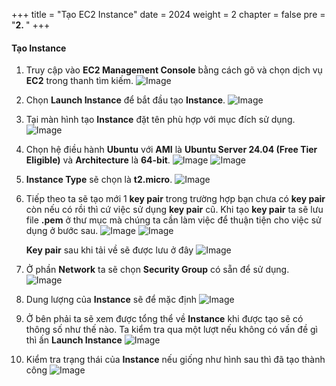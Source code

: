 +++
title = "Tạo EC2 Instance"
date = 2024
weight = 2
chapter = false
pre = "<b>2. </b>"
+++

#### Tạo Instance
1. Truy cập vào **EC2 Management Console** bằng cách gõ và chọn dịch vụ **EC2** trong thanh tìm kiếm.
![Image](/images/2/find-ec2.png)

2. Chọn **Launch Instance** để bắt đầu tạo **Instance**.
![Image](/images/2/launch_instance.png)

3. Tại màn hình tạo **Instance** đặt tên phù hợp với mục đích sử dụng.
![Image](/images/2/name.png)

4. Chọn hệ điều hành **Ubuntu** với **AMI** là **Ubuntu Server 24.04 (Free Tier Eligible)** và **Architecture** là **64-bit**.
![Image](/images/2/os.png)
![Image](/images/2/versionOs.png)

5. **Instance Type** sẽ chọn là **t2.micro**.
![Image](/images/2/instanceType.png)

6. Tiếp theo ta sẽ tạo mới 1 **key pair** trong trường hợp bạn chưa có **key pair** còn nếu có rồi thì cứ việc sử dụng **key pair** cũ. Khi tạo **key pair** ta sẽ lưu file **.pem** ở thư mục mà chúng ta cần làm việc để thuận tiện cho việc sử dụng ở bước sau.
![Image](/images/2/createKeypair.png)
![Image](/images/2/createKeypair1.png)

    **Key pair** sau khi tải về sẽ được lưu ở đây
![Image](/images/2/saveKeypair.png)

7. Ở phần **Network** ta sẽ chọn **Security Group** có sẵn để sử dụng.
![Image](/images/2/securityGroup.png)

8. Dung lượng của **Instance** sẽ để mặc định
![Image](/images/2/memory.png)

9. Ở bên phải ta sẽ xem được tổng thể về **Instance** khi được tạo sẽ có thông số như thế nào. Ta kiểm tra qua một lượt nếu không có vấn đề gì thì ấn **Launch Instance**
![Image](/images/2/createInstance.png)

10. Kiểm tra trạng thái của **Instance** nếu giống như hình sau thì đã tạo thành công
![Image](/images/2/status.png)